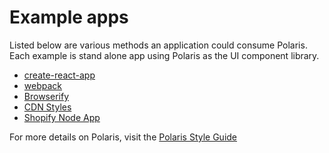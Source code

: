 # Example apps

Listed below are various methods an application could consume Polaris. Each example is stand alone app using Polaris as the UI component library.

- [create-react-app](https://github.com/Shopify/polaris-react/tree/master/examples/create-react-app)
- [webpack](https://github.com/Shopify/polaris-react/tree/master/examples/webpack)
- [Browserify](https://github.com/Shopify/polaris-react/tree/master/examples/browserify)
- [CDN Styles](https://github.com/Shopify/polaris-react/tree/master/examples/cdn-styles)
- [Shopify Node App](https://github.com/Shopify/shopify-node-app)

For more details on Polaris, visit the [Polaris Style Guide](https://polaris.shopify.com/)
